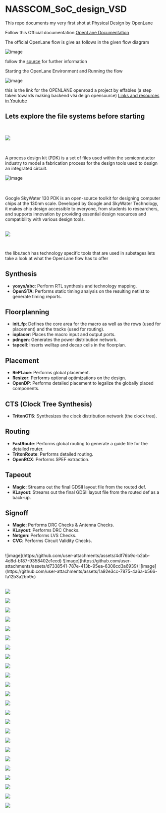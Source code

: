 # NASSCOM_SoC_design_VSD

This repo documents my very first shot at Physical Design by OpenLane 

Follow this Official documentation [OpenLane Documentation](https://openlane.readthedocs.io/en/latest/) 

The official OpenLane flow is give as follows in the given flow diagram 

![image](https://github.com/user-attachments/assets/7a5a6643-13c3-4857-8455-b2395261e79d)

follow the [source](https://openlane.readthedocs.io/en/latest/flow_overview.html) for further information 

Starting the OpenLane Environment and Running the flow

![image](https://github.com/user-attachments/assets/06542fa1-b2f2-4221-a1ce-7cf5e80c5f01)


this is the link for the OPENLANE openroad a project by effables (a step taken towards making backend vlsi deign opensource)
[Links and resources in Youtube](https://www.youtube.com/playlist?list=PLUg3wIOWD8yoZCg9XpFSgEgljx6MSdm9L)


## Lets explore the file systems before starting 

<br>

![](https://github.com/ARX-0/NASSCOM_SoC_design_VSD/blob/main/images/Screenshot%202024-07-13%20145459.png)

<br>
<br>
A process design kit (PDK) is a set of files used within the semiconductor industry to model a fabrication process for the design tools used to design an integrated circuit.

![image](https://github.com/user-attachments/assets/665287f1-e09f-49f7-834a-999dfe181a35)

<br>
<br>
Google SkyWater 130 PDK is an open-source toolkit for designing computer chips at the 130nm scale. Developed by Google and SkyWater Technology, it makes chip design accessible to everyone, from students to researchers, and supports innovation by providing essential design resources and compatibility with various design tools.
<br>
<br>

![](https://github.com/ARX-0/NASSCOM_SoC_design_VSD/blob/main/images/Screenshot%202024-07-13%20145638.png)

<br>

the libs.tech has technology specific tools that are used in substages lets take a look at what the OpenLane flow has to offer 

## Synthesis

- **yosys/abc**: Perform RTL synthesis and technology mapping.
- **OpenSTA**: Performs static timing analysis on the resulting netlist to generate timing reports.

## Floorplanning

- **init_fp**: Defines the core area for the macro as well as the rows (used for placement) and the tracks (used for routing).
- **ioplacer**: Places the macro input and output ports.
- **pdngen**: Generates the power distribution network.
- **tapcell**: Inserts welltap and decap cells in the floorplan.

## Placement

- **RePLace**: Performs global placement.
- **Resizer**: Performs optional optimizations on the design.
- **OpenDP**: Performs detailed placement to legalize the globally placed components.

## CTS (Clock Tree Synthesis)

- **TritonCTS**: Synthesizes the clock distribution network (the clock tree).

## Routing

- **FastRoute**: Performs global routing to generate a guide file for the detailed router.
- **TritonRoute**: Performs detailed routing.
- **OpenRCX**: Performs SPEF extraction.

## Tapeout

- **Magic**: Streams out the final GDSII layout file from the routed def.
- **KLayout**: Streams out the final GDSII layout file from the routed def as a back-up.

## Signoff

- **Magic**: Performs DRC Checks & Antenna Checks.
- **KLayout**: Performs DRC Checks.
- **Netgen**: Performs LVS Checks.
- **CVC**: Performs Circuit Validity Checks.

<br>
![image](https://github.com/user-attachments/assets/4df76b9c-b2ab-4d8d-b187-9358402e1ecd)
![image](https://github.com/user-attachments/assets/d7338541-787e-413b-95ea-6308cd3a6939)
![image](https://github.com/user-attachments/assets/1a92e3cc-7875-4a6a-b566-fa12b3a2bb9c)
<br>
<br>

![](https://github.com/ARX-0/NASSCOM_SoC_design_VSD/blob/main/images/Screenshot%202024-07-13%20152931.png)

![](https://github.com/ARX-0/NASSCOM_SoC_design_VSD/blob/main/images/Screenshot%202024-07-13%20161717.png)

![](https://github.com/ARX-0/NASSCOM_SoC_design_VSD/blob/main/images/Screenshot%202024-07-13%20161323.png)

![](https://github.com/ARX-0/NASSCOM_SoC_design_VSD/blob/main/images/Screenshot%202024-07-13%20161717.png)

![](https://github.com/ARX-0/NASSCOM_SoC_design_VSD/blob/main/images/Screenshot%202024-07-13%20162810.png)

![](https://github.com/ARX-0/NASSCOM_SoC_design_VSD/blob/main/images/Screenshot%202024-07-13%20162850.png)

![](https://github.com/ARX-0/NASSCOM_SoC_design_VSD/blob/main/images/Screenshot%202024-07-13%20164440.png)

![](https://github.com/ARX-0/NASSCOM_SoC_design_VSD/blob/main/images/Screenshot%202024-07-13%20173539.png)

![](https://github.com/ARX-0/NASSCOM_SoC_design_VSD/blob/main/images/Screenshot%202024-07-13%20173808.png)

![](https://github.com/ARX-0/NASSCOM_SoC_design_VSD/blob/main/images/Screenshot%202024-07-13%20174305.png)

![](https://github.com/ARX-0/NASSCOM_SoC_design_VSD/blob/main/images/Screenshot%202024-07-13%20175222.png)

![](https://github.com/ARX-0/NASSCOM_SoC_design_VSD/blob/main/images/Screenshot%202024-07-13%20175528.png)

![](https://github.com/ARX-0/NASSCOM_SoC_design_VSD/blob/main/images/Screenshot%202024-07-13%20181118.png)

![](https://github.com/ARX-0/NASSCOM_SoC_design_VSD/blob/main/images/Screenshot%202024-07-13%20181651.png)

![](https://github.com/ARX-0/NASSCOM_SoC_design_VSD/blob/main/images/Screenshot%202024-07-13%20181741.png)

![](https://github.com/ARX-0/NASSCOM_SoC_design_VSD/blob/main/images/Screenshot%202024-07-13%20181937.png)

![](https://github.com/ARX-0/NASSCOM_SoC_design_VSD/blob/main/images/Screenshot%202024-07-13%20182707.png)

![](https://github.com/ARX-0/NASSCOM_SoC_design_VSD/blob/main/images/Screenshot%202024-07-13%20182732.png)

![](https://github.com/ARX-0/NASSCOM_SoC_design_VSD/blob/main/images/Screenshot%202024-07-14%20121926.png)

![](https://github.com/ARX-0/NASSCOM_SoC_design_VSD/blob/main/images/Screenshot%202024-07-14%20140807.png)

![](https://github.com/ARX-0/NASSCOM_SoC_design_VSD/blob/main/images/Screenshot%202024-07-14%20140944.png)

![](https://github.com/ARX-0/NASSCOM_SoC_design_VSD/blob/main/images/Screenshot%202024-07-14%20141425.png)

![](https://github.com/ARX-0/NASSCOM_SoC_design_VSD/blob/main/images/Screenshot%202024-07-14%20141746.png)

![](https://github.com/ARX-0/NASSCOM_SoC_design_VSD/blob/main/images/Screenshot%202024-07-14%20142658.png)

